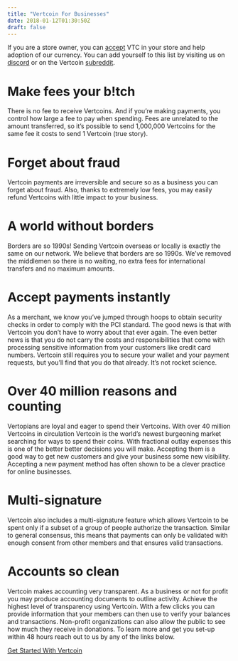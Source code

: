 ```yaml
---
title: "Vertcoin For Businesses"
date: 2018-01-12T01:30:50Z
draft: false
---
```


If you are a store owner, you can <a href="/accept-vertcoin/">accept</a> VTC in your store and help adoption of our currency. You can add yourself to this list by visiting us on <a href="https://discord.gg/vertcoin" target="blank">discord</a> or on the Vertcoin <a href="https://www.reddit.com/r/vertcoin/" target="blank">subreddit</a>.


# Make fees your b!tch

There is no fee to receive Vertcoins. And if you’re making payments, you control how large a fee to pay when spending. Fees are unrelated to the amount transferred, so it’s possible to send 1,000,000 Vertcoins for the same fee it costs to send 1 Vertcoin (true story). 


# Forget about fraud

Vertcoin payments are irreversible and secure so as a business you can forget about fraud. 
Also, thanks to extremely low fees, you may easily refund Vertcoins with little impact to your business. 


# A world without borders

Borders are so 1990s! Sending Vertcoin overseas or locally is exactly the same on our network. We believe that borders are so 1990s. We’ve removed the middlemen so there is no waiting, no extra fees for international transfers and no maximum amounts. 

# Accept payments instantly 

As a merchant, we know you’ve jumped through hoops to obtain security checks in order to comply with the PCI standard. The good news is that with Vertcoin you don’t have to worry about that ever again. The even better news is that you do not carry the costs and responsibilities that come with processing sensitive information from your customers like credit card numbers. Vertcoin still requires you to secure your wallet and your payment requests, but you’ll find that you do that already. It’s not rocket science. 


# Over 40 million reasons and counting


Vertopians are loyal and eager to spend their Vertcoins. With over 40 million Vertcoins in circulation Vertcoin is the world’s newest burgeoning market searching for ways to spend their coins. With fractional outlay expenses this is one of the better better decisions you will make. 
Accepting them is a good way to get new customers and give your business some new visibility. Accepting a new payment method has often shown to be a clever practice for online businesses.



# Multi-signature

Vertcoin also includes a multi-signature feature which allows Vertcoin to be spent only if a subset of a group of people authorize the transaction. Similar to general consensus, this means that payments can only be validated with enough consent from other members and that ensures valid transactions.


# Accounts so clean 


Vertcoin makes accounting very transparent. As a business or not for profit you may produce accounting documents to outline activity. Achieve the highest level of transparency using Vertcoin. With a few clicks you can provide information that your members can then use to verify your balances and transactions. Non-profit organizations can also allow the public to see how much they receive in donations. To learn more and get you set-up within 48 hours reach out to us by any of the links below.


<a href="/download" class="largeButton">
                  		Get Started With Vertcoin
                  	</a>

